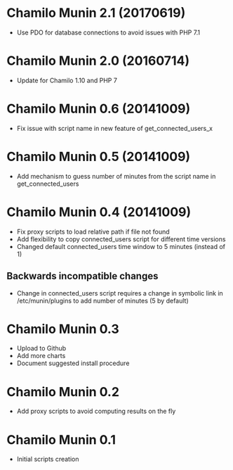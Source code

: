 Chamilo Munin 2.1 (20170619)
============================
* Use PDO for database connections to avoid issues with PHP 7.1

Chamilo Munin 2.0 (20160714)
============================
* Update for Chamilo 1.10 and PHP 7

Chamilo Munin 0.6 (20141009)
============================
* Fix issue with script name in new feature of get_connected_users_x

Chamilo Munin 0.5 (20141009)
============================
* Add mechanism to guess number of minutes from the script name in get_connected_users

Chamilo Munin 0.4 (20141009)
============================
* Fix proxy scripts to load relative path if file not found
* Add flexibility to copy connected_users script for different time versions
* Changed default connected_users time window to 5 minutes (instead of 1)

Backwards incompatible changes
------------------------------
* Change in connected_users script requires a change in symbolic link in /etc/munin/plugins to add number of minutes (5 by default)

Chamilo Munin 0.3
=================
* Upload to Github
* Add more charts
* Document suggested install procedure

Chamilo Munin 0.2
=================
* Add proxy scripts to avoid computing results on the fly

Chamilo Munin 0.1
=================
* Initial scripts creation
